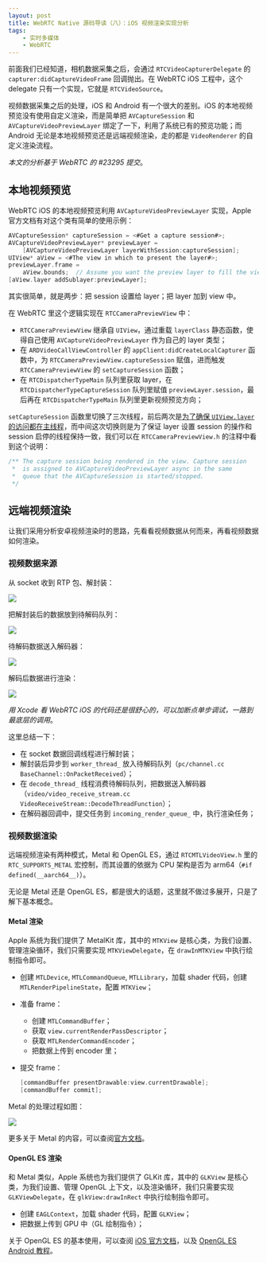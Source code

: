 ```yaml
---
layout: post
title: WebRTC Native 源码导读（八）：iOS 视频渲染实现分析
tags:
    - 实时多媒体
    - WebRTC
---
```


前面我们已经知道，相机数据采集之后，会通过 `RTCVideoCapturerDelegate` 的 `capturer:didCaptureVideoFrame` 回调抛出。在 WebRTC iOS 工程中，这个 delegate 只有一个实现，它就是 `RTCVideoSource`。

视频数据采集之后的处理，iOS 和 Android 有一个很大的差别。iOS 的本地视频预览没有使用自定义渲染，而是简单把 `AVCaptureSession` 和 `AVCaptureVideoPreviewLayer` 绑定了一下，利用了系统已有的预览功能；而 Android 无论是本地视频预览还是远端视频渲染，走的都是 `VideoRenderer` 的自定义渲染流程。

_本文的分析基于 WebRTC 的 #23295 提交_。

## 本地视频预览

WebRTC iOS 的本地视频预览利用 `AVCaptureVideoPreviewLayer` 实现，Apple 官方文档有对这个类有简单的使用示例：

~~~ objective-c
AVCaptureSession* captureSession = <#Get a capture session#>;
AVCaptureVideoPreviewLayer* previewLayer =
    [AVCaptureVideoPreviewLayer layerWithSession:captureSession];
UIView* aView = <#The view in which to present the layer#>;
previewLayer.frame =
    aView.bounds;  // Assume you want the preview layer to fill the view.
[aView.layer addSublayer:previewLayer];
~~~

其实很简单，就是两步：把 session 设置给 layer；把 layer 加到 view 中。

在 WebRTC 里这个逻辑实现在 `RTCCameraPreviewView` 中：

+ `RTCCameraPreviewView` 继承自 `UIView`，通过重载 `layerClass` 静态函数，使得自己使用 `AVCaptureVideoPreviewLayer` 作为自己的 layer 类型；
+ 在 `ARDVideoCallViewController` 的 `appClient:didCreateLocalCapturer` 函数中，为 `RTCCameraPreviewView.captureSession` 赋值，进而触发 `RTCCameraPreviewView` 的 `setCaptureSession` 函数；
+ 在 `RTCDispatcherTypeMain` 队列里获取 layer，在 `RTCDispatcherTypeCaptureSession` 队列里赋值 `previewLayer.session`，最后再在 `RTCDispatcherTypeMain` 队列里更新视频预览方向；

`setCaptureSession` 函数里切换了三次线程，前后两次是[为了确保 `UIView.layer` 的访问都在主线程](https://webrtc.googlesource.com/src/+/c288dab6e26f85b80b191b06beeffc1fcf3af5d8)，而中间这次切换则是为了保证 layer 设置 session 的操作和 session 启停的线程保持一致，我们可以在 `RTCCameraPreviewView.h` 的注释中看到这个说明：

~~~ objective-c
/** The capture session being rendered in the view. Capture session
 *  is assigned to AVCaptureVideoPreviewLayer async in the same
 *  queue that the AVCaptureSession is started/stopped.
 */
~~~

## 远端视频渲染

让我们采用分析安卓视频渲染时的思路，先看看视频数据从何而来，再看视频数据如何渲染。

### 视频数据来源

从 socket 收到 RTP 包、解封装：

![](https://imgs.piasy.com/2018-05-02-ios_rtp_socket_to_channel.png)

把解封装后的数据放到待解码队列：

![](https://imgs.piasy.com/2018-05-02-ios_rtp_channel_to_stream.png)

待解码数据送入解码器：

![](https://imgs.piasy.com/2018-05-23-ios_rtp_stream_to_decoder.png)

解码后数据进行渲染：

![](https://imgs.piasy.com/2018-05-02-ios_rtp_decoder_to_renderer.png)

_用 Xcode 看 WebRTC iOS 的代码还是很舒心的，可以加断点单步调试，一路到最底层的调用_。

这里总结一下：

+ 在 socket 数据回调线程进行解封装；
+ 解封装后异步到 `worker_thread_` 放入待解码队列（`pc/channel.cc BaseChannel::OnPacketReceived`）；
+ 在 `decode_thread_` 线程消费待解码队列，把数据送入解码器（`video/video_receive_stream.cc VideoReceiveStream::DecodeThreadFunction`）；
+ 在解码器回调中，提交任务到 `incoming_render_queue_` 中，执行渲染任务；

### 视频数据渲染

远端视频渲染有两种模式，Metal 和 OpenGL ES，通过 `RTCMTLVideoView.h` 里的 `RTC_SUPPORTS_METAL` 宏控制，而其设置的依据为 CPU 架构是否为 arm64（`#if defined(__aarch64__)`）。

无论是 Metal 还是 OpenGL ES，都是很大的话题，这里就不做过多展开，只是了解下基本概念。

#### Metal 渲染

Apple 系统为我们提供了 MetalKit 库，其中的 `MTKView` 是核心类，为我们设置、管理渲染循环，我们只需要实现 `MTKViewDelegate`，在 `drawInMTKView` 中执行绘制指令即可。

+ 创建 `MTLDevice`, `MTLCommandQueue`, `MTLLibrary`，加载 shader 代码，创建 `MTLRenderPipelineState`，配置 `MTKView`；
+ 准备 frame：
  - 创建 `MTLCommandBuffer`；
  - 获取 `view.currentRenderPassDescriptor`；
  - 获取 `MTLRenderCommandEncoder`；
  - 把数据上传到 encoder 里；
+ 提交 frame：

    ~~~ objective-c
    [commandBuffer presentDrawable:view.currentDrawable];
    [commandBuffer commit];
    ~~~

Metal 的处理过程如图：

![](https://imgs.piasy.com/2018-05-02-metal_process.png)

更多关于 Metal 的内容，可以查阅[官方文档](https://developer.apple.com/documentation/metal)。

#### OpenGL ES 渲染

和 Metal 类似，Apple 系统也为我们提供了 GLKit 库，其中的 `GLKView` 是核心类，为我们设置、管理 OpenGL 上下文，以及渲染循环，我们只需要实现 `GLKViewDelegate`，在 `glkView:drawInRect` 中执行绘制指令即可。

+ 创建 `EAGLContext`，加载 shader 代码，配置 `GLKView`；
+ 把数据上传到 GPU 中（GL 绘制指令）；

关于 OpenGL ES 的基本使用，可以查阅 [iOS 官方文档](https://developer.apple.com/library/content/documentation/3DDrawing/Conceptual/OpenGLES_ProgrammingGuide/Introduction/Introduction.html)，以及 [OpenGL ES Android 教程](/tags/#OpenGL)。
